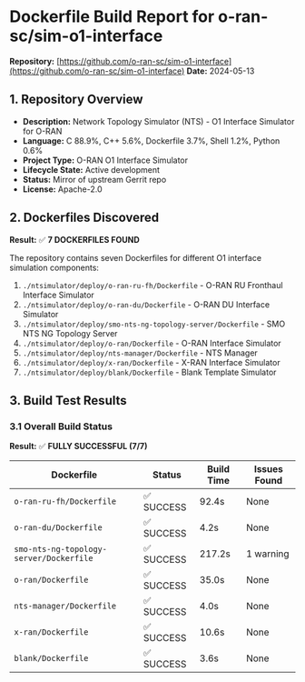 # Dockerfile Build Report for o-ran-sc/sim-o1-interface

**Repository:** [https://github.com/o-ran-sc/sim-o1-interface](https://github.com/o-ran-sc/sim-o1-interface)
**Date:** 2024-05-13

## 1. Repository Overview
- **Description:** Network Topology Simulator (NTS) - O1 Interface Simulator for O-RAN
- **Language:** C 88.9%, C++ 5.6%, Dockerfile 3.7%, Shell 1.2%, Python 0.6%
- **Project Type:** O-RAN O1 Interface Simulator
- **Lifecycle State:** Active development
- **Status:** Mirror of upstream Gerrit repo
- **License:** Apache-2.0

## 2. Dockerfiles Discovered
**Result:** ✅ **7 DOCKERFILES FOUND**

The repository contains seven Dockerfiles for different O1 interface simulation components:
1. `./ntsimulator/deploy/o-ran-ru-fh/Dockerfile` - O-RAN RU Fronthaul Interface Simulator
2. `./ntsimulator/deploy/o-ran-du/Dockerfile` - O-RAN DU Interface Simulator
3. `./ntsimulator/deploy/smo-nts-ng-topology-server/Dockerfile` - SMO NTS NG Topology Server
4. `./ntsimulator/deploy/o-ran/Dockerfile` - O-RAN Interface Simulator
5. `./ntsimulator/deploy/nts-manager/Dockerfile` - NTS Manager
6. `./ntsimulator/deploy/x-ran/Dockerfile` - X-RAN Interface Simulator
7. `./ntsimulator/deploy/blank/Dockerfile` - Blank Template Simulator

## 3. Build Test Results

### 3.1 Overall Build Status
**Result:** ✅ **FULLY SUCCESSFUL (7/7)**

| Dockerfile | Status | Build Time | Issues Found |
|------------|--------|------------|--------------|
| `o-ran-ru-fh/Dockerfile` | ✅ SUCCESS | 92.4s | None |
| `o-ran-du/Dockerfile` | ✅ SUCCESS | 4.2s | None |
| `smo-nts-ng-topology-server/Dockerfile` | ✅ SUCCESS | 217.2s | 1 warning |
| `o-ran/Dockerfile` | ✅ SUCCESS | 35.0s | None |
| `nts-manager/Dockerfile` | ✅ SUCCESS | 4.0s | None |
| `x-ran/Dockerfile` | ✅ SUCCESS | 10.6s | None |
| `blank/Dockerfile` | ✅ SUCCESS | 3.6s | None |
